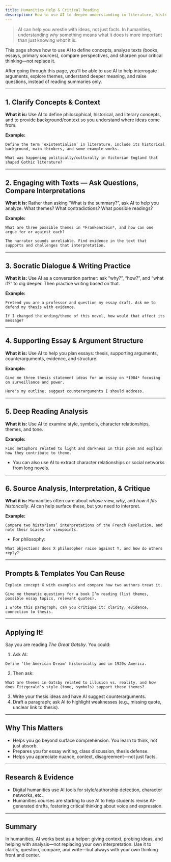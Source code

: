```yaml
---
title: Humanities Help & Critical Reading
description: How to use AI to deepen understanding in literature, history, philosophy, and more.
---
```


> AI can help you wrestle with ideas, not just facts. In humanities, understanding *why* something means what it does is more important than just knowing *what* it is.

This page shows how to use AI to define concepts, analyze texts (books, essays, primary sources), compare perspectives, and sharpen your critical thinking—not replace it.

After going through this page, you’ll be able to use AI to help interrogate arguments, explore themes, understand deeper meaning, and raise questions, instead of reading summaries only.

---

## 1. Clarify Concepts & Context

**What it is:** Use AI to define philosophical, historical, and literary concepts, and to provide background/context so you understand where ideas come from.

**Example:**
```
Define the term ‘existentialism’ in literature, include its historical background, main thinkers, and some example works.
```
```
What was happening politically/culturally in Victorian England that shaped Gothic literature?
```

---

## 2. Engaging with Texts — Ask Questions, Compare Interpretations

**What it is:** Rather than asking “What is the summary?”, ask AI to help you analyze. What themes? What contradictions? What possible readings?

**Example:**
```
What are three possible themes in *Frankenstein*, and how can one argue for or against each?
```
```
The narrator sounds unreliable. Find evidence in the text that supports and challenges that interpretation.
```

---

## 3. Socratic Dialogue & Writing Practice

**What it is:** Use AI as a conversation partner: ask “why?”, “how?”, and “what if?” to dig deeper. Then practice writing based on that.

**Example:**
```
Pretend you are a professor and question my essay draft. Ask me to defend my thesis with evidence.
```
```
If I changed the ending/theme of this novel, how would that affect its message?
```

---

## 4. Supporting Essay & Argument Structure

**What it is:** Use AI to help you plan essays: thesis, supporting arguments, counterarguments, evidence, and structure.

**Example:**
```
Give me three thesis statement ideas for an essay on *1984* focusing on surveillance and power.
``` 
```
Here's my outline; suggest counterarguments I should address.
```

---

## 5. Deep Reading Analysis

**What it is:** Use AI to examine style, symbols, character relationships, themes, and tone.

**Example:**
```
Find metaphors related to light and darkness in this poem and explain how they contribute to theme.
```
* You can also use AI to extract character relationships or social networks from long novels.

---

## 6. Source Analysis, Interpretation, & Critique

**What it is:** Humanities often care about *whose* view, *why*, and *how it fits historically*. AI can help surface these, but you need to interpret.

**Example:**
```
Compare two historians’ interpretations of the French Revolution, and note their biases or viewpoints.
```
* For philosophy:
```
What objections does X philosopher raise against Y, and how do others reply?
```

---

## Prompts & Templates You Can Reuse
```
Explain concept X with examples and compare how two authors treat it.
```
```
Give me thematic questions for a book I’m reading (list themes, possible essay topics, relevant quotes).
```
```
I wrote this paragraph; can you critique it: clarity, evidence, connection to thesis.
```

---

## Applying It!

Say you are reading *The Great Gatsby*. You could:

1. Ask AI:
```
Define ‘the American Dream’ historically and in 1920s America.
```
2. Then ask:
```
What are themes in Gatsby related to illusion vs. reality, and how does Fitzgerald’s style (tone, symbols) support those themes?
```
3. Write your thesis ideas and have AI suggest counterarguments.  
4. Draft a paragraph; ask AI to highlight weaknesses (e.g., missing quote, unclear link to thesis).  

---

## Why This Matters

- Helps you go beyond surface comprehension. You learn to think, not just absorb.  
- Prepares you for essay writing, class discussion, thesis defense.  
- Helps you appreciate nuance, context, disagreement—not just facts.  

---

## Research & Evidence

- Digital humanities use AI tools for style/authorship detection, character networks, etc.
- Humanities courses are starting to use AI to help students revise AI-generated drafts, fostering critical thinking about voice and expression.  

---

## Summary

In humanities, AI works best as a helper: giving context, probing ideas, and helping with analysis—not replacing your own interpretation. Use it to clarify, question, compare, and write—but always with your own thinking front and center.
